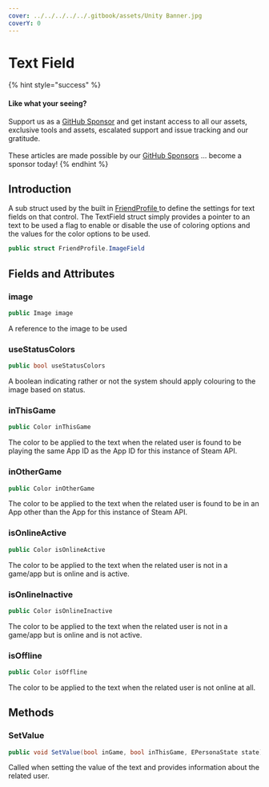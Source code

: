 ```yaml
---
cover: ../../../../../.gitbook/assets/Unity Banner.jpg
coverY: 0
---
```


# Text Field

{% hint style="success" %}
#### Like what your seeing?

Support us as a [GitHub Sponsor](../../../../../where-to-buy/become-a-sponsor.md) and get instant access to all our assets, exclusive tools and assets, escalated support and issue tracking and our gratitude.\
\
These articles are made possible by our [GitHub Sponsors](../../../../../where-to-buy/become-a-sponsor.md) ... become a sponsor today!
{% endhint %}

## &#x20;Introduction

A sub struct used by the built in [FriendProfile ](./)to define the settings for text fields on that control. The TextField struct simply provides a pointer to an text to be used a flag to enable or disable the use of coloring options and the values for the color options to be used.

```csharp
public struct FriendProfile.ImageField
```

## Fields and Attributes

### image

```csharp
public Image image
```

A reference to the image to be used

### useStatusColors

```csharp
public bool useStatusColors
```

A boolean indicating rather or not the system should apply colouring to the image based on status.

### inThisGame

```csharp
public Color inThisGame
```

The color to be applied to the text when the related user is found to be playing the same App ID as the App ID for this instance of Steam API.

### inOtherGame

```csharp
public Color inOtherGame
```

The color to be applied to the text when the related user is found to be in an App other than the App for this instance of Steam API.

### isOnlineActive

```csharp
public Color isOnlineActive
```

The color to be applied to the text when the related user is not in a game/app but is online and is active.

### isOnlineInactive

```csharp
public Color isOnlineInactive
```

The color to be applied to the text when the related user is not in a game/app but is online and is not active.

### isOffline

```csharp
public Color isOffline
```

The color to be applied to the text when the related user is not online at all.

## Methods

### SetValue

```csharp
public void SetValue(bool inGame, bool inThisGame, EPersonaState state)
```

Called when setting the value of the text and provides information about the related user.
